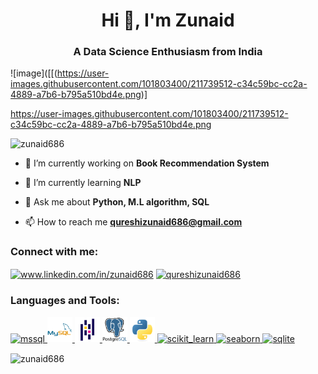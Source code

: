 <h1 align="center">Hi 👋, I'm Zunaid</h1>
<h3 align="center">A Data Science Enthusiasm from India</h3>

![image]([[(https://user-images.githubusercontent.com/101803400/211739512-c34c59bc-cc2a-4889-a7b6-b795a510bd4e.png)]

https://user-images.githubusercontent.com/101803400/211739512-c34c59bc-cc2a-4889-a7b6-b795a510bd4e.png
<p align="left"> <img src="https://komarev.com/ghpvc/?username=zunaid686&label=Profile%20views&color=0e75b6&style=flat" alt="zunaid686" /> </p>

- 🔭 I’m currently working on **Book Recommendation System**

- 🌱 I’m currently learning **NLP**

- 💬 Ask me about **Python, M.L algorithm, SQL**

- 📫 How to reach me **qureshizunaid686@gmail.com**

<h3 align="left">Connect with me:</h3>
<p align="left">
<a href="https://linkedin.com/in/www.linkedin.com/in/zunaid686" target="blank"><img align="center" src="https://raw.githubusercontent.com/rahuldkjain/github-profile-readme-generator/master/src/images/icons/Social/linked-in-alt.svg" alt="www.linkedin.com/in/zunaid686" height="30" width="40" /></a>
<a href="https://www.hackerrank.com/qureshizunaid686" target="blank"><img align="center" src="https://raw.githubusercontent.com/rahuldkjain/github-profile-readme-generator/master/src/images/icons/Social/hackerrank.svg" alt="qureshizunaid686" height="30" width="40" /></a>
</p>

<h3 align="left">Languages and Tools:</h3>
<p align="left"> <a href="https://www.microsoft.com/en-us/sql-server" target="_blank" rel="noreferrer"> <img src="https://www.svgrepo.com/show/303229/microsoft-sql-server-logo.svg" alt="mssql" width="40" height="40"/> </a> <a href="https://www.mysql.com/" target="_blank" rel="noreferrer"> <img src="https://raw.githubusercontent.com/devicons/devicon/master/icons/mysql/mysql-original-wordmark.svg" alt="mysql" width="40" height="40"/> </a> <a href="https://pandas.pydata.org/" target="_blank" rel="noreferrer"> <img src="https://raw.githubusercontent.com/devicons/devicon/2ae2a900d2f041da66e950e4d48052658d850630/icons/pandas/pandas-original.svg" alt="pandas" width="40" height="40"/> </a> <a href="https://www.postgresql.org" target="_blank" rel="noreferrer"> <img src="https://raw.githubusercontent.com/devicons/devicon/master/icons/postgresql/postgresql-original-wordmark.svg" alt="postgresql" width="40" height="40"/> </a> <a href="https://www.python.org" target="_blank" rel="noreferrer"> <img src="https://raw.githubusercontent.com/devicons/devicon/master/icons/python/python-original.svg" alt="python" width="40" height="40"/> </a> <a href="https://scikit-learn.org/" target="_blank" rel="noreferrer"> <img src="https://upload.wikimedia.org/wikipedia/commons/0/05/Scikit_learn_logo_small.svg" alt="scikit_learn" width="40" height="40"/> </a> <a href="https://seaborn.pydata.org/" target="_blank" rel="noreferrer"> <img src="https://seaborn.pydata.org/_images/logo-mark-lightbg.svg" alt="seaborn" width="40" height="40"/> </a> <a href="https://www.sqlite.org/" target="_blank" rel="noreferrer"> <img src="https://www.vectorlogo.zone/logos/sqlite/sqlite-icon.svg" alt="sqlite" width="40" height="40"/> </a> </p>

<p><img align="center" src="https://github-readme-stats.vercel.app/api/top-langs?username=zunaid686&show_icons=true&locale=en&layout=compact" alt="zunaid686" /></p>
